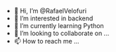 - 👋 Hi, I’m @RafaelVelofuri
- 👀 I’m interested in backend
- 🌱 I’m currently learning Python
- 💞️ I’m looking to collaborate on ...
- 📫 How to reach me ...

<!---
RafaelVelofuri/RafaelVelofuri is a ✨ special ✨ repository because its `README.md` (this file) appears on your GitHub profile.
You can click the Preview link to take a look at your changes.
--->
